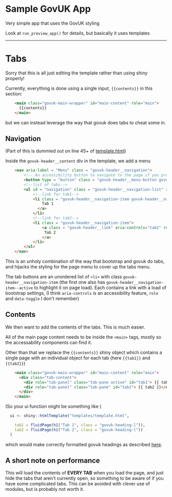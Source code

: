 # Sample GovUK App

Very simple app that uses the GovUK styling 

Look at `run_preview_app()` for details, but basically it uses templates

---

# Tabs

Sorry that this is all just editing the template rather than using shiny properly!

Currently, everything is done using a single input, `{{contents}}` in this section:

``` html
    <main class="govuk-main-wrapper" id="main-content" role="main">
      {{contents}}
    </main>
````

but we can instead leverage the way that govuk does tabs to cheat some in. 

## Navigation

(Part of this is dummied out on line 45+ of [template.html](templates/template.html))

Inside the `govuk-header__content` div in the template, we add a menu

``` html
    <nav aria-label = "Menu" class = "govuk-header__navigation">
        <!-- An accessibility button to navigate to the page if you press tab -->
        <button type = "button" class = "govuk-header__menu-button govuk-js-header-toggle" aria-controls="navigation" hidden = "true"> 
        <!--list of tabs-->
        <ul id = "navigation" class = "govuk-header__navigation-list" role = "tablist">
            <!--link for tab1-->
            <li class = "govuk-header__navigation-item govuk-header__navigation-item--active">      <a class = "govuk-header__link" aria-controls="tab1" role = "tab" data-toggle="tab" href = "#tab1">
                Tab 1
              </a>
            </li>
            <!--link for tab2-->
            <li class = "govuk-header__navigation-item">
                <a class = "govuk-header__link" aria-controls="tab2" role = "tab" data-toggle="tab" href = "#tab2">
                 Tab 2
                </a>
            </li>
        </ul>
    </nav>
```

This is an unholy combination of the way that bootstrap and govuk do tabs, and hijacks the styling for the page menu to cover up the tabs menu.

The tab buttons are an unordered list of `<li>` with class `govuk-header__navigation-item` (the first one also has `govuk-header__navigation-item--active` to highlight it on page load). Each contains a link with a load of bootstrap settings, (I think `aria-controls` is an accessibility feature, `role` and `data-toggle` I don't remember)

## Contents

We then want to add the contents of the tabs. This is much easier. 

All of the main page content needs to be inside the `<main>` tags, mostly so the accessability components can find it. 

Other than that we replace the `{{contents}}` shiny object which contains a single page with an individual object for each tab (here `{{tab1}}` and `{{tab2}}`)

``` html
    <main class="govuk-main-wrapper" id="main-content" role="main">
      <div class="tab-content">
        <div role="tab-panel" class="tab-pane active" id="tab1"> {{ tab1 }}</div>
        <div role="tab-panel" class="tab-pane" id="tab2"> {{ tab2 }}</div>
      </div>
    </main>
```

(So your ui function might be something like )

``` r
  ui <- shiny::htmlTemplate("templates/template.html",

    tab1 = fluidPage(h1("Tab 1", class = "govuk-heading-l")),
    tab2 = fluidPage(h1("Tab 2", class = "govuk-heading-l"))
  )
```

which would make correctly formatted govuk headings as described [here](https://design-system.service.gov.uk/styles/headings/).


## A short note on performance

This will load the contents of **EVERY TAB** when you load the page, and just hide the tabs that aren't currently open, so something to be aware of if you have some complicated tabs. This can be avoided with clever use of modules, but is probably not worth it. 